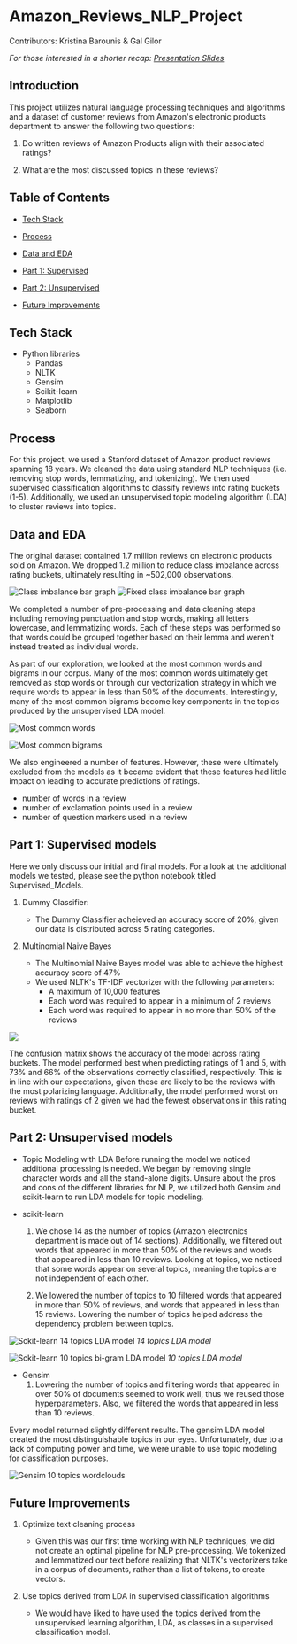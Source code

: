 # Amazon_Reviews_NLP_Project

Contributors: Kristina Barounis & Gal Gilor

_For those interested in a shorter recap:_ [_Presentation Slides_](https://docs.google.com/presentation/d/1dF3VB5U5Fo8iZQH7u2HldzgVSD0MbeFAMT4BajeQ-b8/edit?usp=sharing "Presentation")

## Introduction

This project utilizes natural language processing techniques and algorithms and a dataset of customer reviews from Amazon's electronic products department to answer the following two questions:

1. Do written reviews of Amazon Products align with their associated ratings?

2. What are the most discussed topics in these reviews?

## Table of Contents

   - [Tech Stack](#tech-stack)

   - [Process](#process)

   - [Data and EDA](#data-and-eda)
       
   - [Part 1: Supervised](#part-1-supervised-models)

   - [Part 2: Unsupervised](#part-2-unsupervised-models)

   - [Future Improvements](#future-improvements)

## Tech Stack

- Python libraries
    - Pandas
    - NLTK
    - Gensim
    - Scikit-learn
    - Matplotlib
    - Seaborn

## Process

For this project, we used a Stanford dataset of Amazon product reviews spanning 18 years. We cleaned the data using standard NLP techniques (i.e. removing stop words, lemmatizing, and tokenizing). We then used supervised classification algorithms to classify reviews into rating buckets (1-5). Additionally, we used an unsupervised topic modeling algorithm (LDA) to cluster reviews into topics.
  
## Data and EDA

The original dataset contained 1.7 million reviews on electronic products sold on Amazon. We dropped 1.2 million to reduce class imbalance across rating buckets, ultimately resulting in ~502,000 observations.

![Class imbalance bar graph](Images/class_imbalance.png) ![Fixed class imbalance bar graph](Images/class_imbalance_fixed.png)

We completed a number of pre-processing and data cleaning steps including removing punctuation and stop words, making all letters lowercase, and lemmatizing words. Each of these steps was performed so that words could be grouped together based on their lemma and weren't instead treated as individual words.

As part of our exploration, we looked at the most common words and bigrams in our corpus. Many of the most common words ultimately get removed as stop words or through our vectorization strategy in which we require words to appear in less than 50% of the documents. Interestingly, many of the most common bigrams become key components in the topics produced by the unsupervised LDA model.

![Most common words](Images/Most_common_words.png) 

![Most common bigrams](Images/Most_common_bigrams.png)

We also engineered a number of features. However, these were ultimately excluded from the models as it became evident that these features had little impact on leading to accurate predictions of ratings.

- number of words in a review
- number of exclamation points used in a review
- number of question markers used in a review

## Part 1: Supervised models

Here we only discuss our initial and final models. For a look at the additional models we tested, please see the python notebook titled Supervised_Models.

1. Dummy Classifier:
   - The Dummy Classifier acheieved an accuracy score of 20%, given our data is distributed across 5 rating categories.

2. Multinomial Naive Bayes
   - The Multinomial Naive Bayes model was able to achieve the highest accuracy score of 47%
   - We used NLTK's TF-IDF vectorizer with the following parameters:
      - A maximum of 10,000 features
      - Each word was required to appear in a minimum of 2 reviews
      - Each word was required to appear in no more than 50% of the reviews
 
![](/Images/confusion.png)

The confusion matrix shows the accuracy of the model across rating buckets. The model performed best when predicting ratings of 1 and 5, with 73% and 66% of the observations correctly classified, respectively. This is in line with our expectations, given these are likely to be the reviews with the most polarizing language. Additionally, the model performed worst on reviews with ratings of 2 given we had the fewest observations in this rating bucket.

## Part 2: Unsupervised models

- Topic Modeling with LDA
    Before running the model we noticed additional processing is needed. We began by removing single character words and all the stand-alone digits. Unsure about the pros and cons of the different libraries for NLP, we utilized both Gensim and scikit-learn to run LDA models for topic modeling.

- scikit-learn
  1) We chose 14 as the number of topics (Amazon electronics department is made out of 14 sections). Additionally, we filtered out words that appeared in more than 50% of the reviews and words that appeared in less than 10 reviews. Looking at topics, we noticed that some words appear on several topics, meaning the topics are not independent of each other.

  2) We lowered the number of topics to 10 filtered words that appeared in more than 50% of reviews, and words that appeared in less than 15 reviews. Lowering the number of topics helped address the dependency problem between topics.

![Sckit-learn 14 topics LDA model](Images/sklearn_lda_14topics.PNG)
_14 topics LDA model_

![Sckit-learn 10 topics  bi-gram LDA model](Images/sklearn_lda_bi_10topics.PNG)
_10 topics LDA model_

- Gensim
   1) Lowering the number of topics and filtering words that appeared in over 50% of documents seemed to work well, thus we reused those hyperparameters. Also, we filtered the words that appeared in less than 10 reviews.

Every model returned slightly different results. The gensim LDA model created the most distinguishable topics in our eyes. Unfortunately, due to a lack of computing power and time, we were unable to use topic modeling for classification purposes.

![Gensim 10 topics wordclouds](Images/all_topic_wordclouds.PNG)

## Future Improvements

1. Optimize text cleaning process
    - Given this was our first time working with NLP techniques, we did not create an optimal pipeline for NLP pre-processing. We tokenized and lemmatized our text before realizing that NLTK's vectorizers take in a corpus of documents, rather than a list of tokens, to create vectors.

2. Use topics derived from LDA in supervised classification algorithms
    - We would have liked to have used the topics derived from the unsupervised learning algorithm, LDA, as classes in a supervised classification model.
